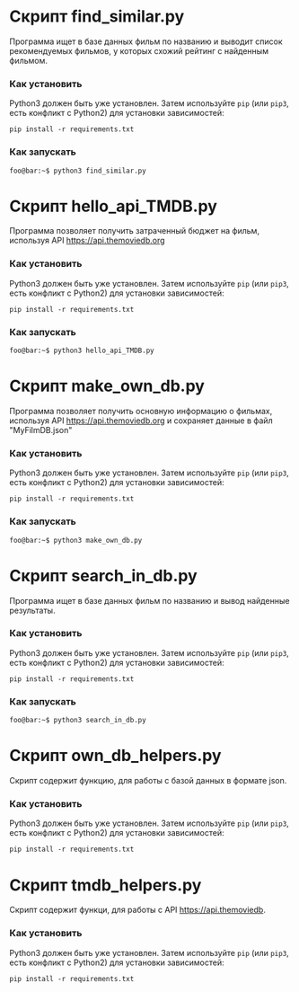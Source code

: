 # Скрипт find_similar.py

Программа ищет в базе данных фильм по названию и выводит список рекомендуемых фильмов, у которых схожий рейтинг с найденным фильмом.

### Как установить

Python3 должен быть уже установлен.
Затем используйте `pip` (или `pip3`, есть конфликт с Python2) для установки зависимостей:  
```console
pip install -r requirements.txt
```

### Как запускать
```console
foo@bar:~$ python3 find_similar.py
```


# Скрипт hello_api_TMDB.py

Программа позволяет получить затраченный бюджет на фильм, используя API https://api.themoviedb.org   

### Как установить

Python3 должен быть уже установлен.
Затем используйте `pip` (или `pip3`, есть конфликт с Python2) для установки зависимостей:  
```console
pip install -r requirements.txt
```

### Как запускать
```console
foo@bar:~$ python3 hello_api_TMDB.py
```


# Скрипт make_own_db.py

Программа позволяет получить основную информацию о фильмах, используя API https://api.themoviedb.org и сохраняет данные в файл "MyFilmDB.json"

### Как установить

Python3 должен быть уже установлен.
Затем используйте `pip` (или `pip3`, есть конфликт с Python2) для установки зависимостей:  
```console
pip install -r requirements.txt
```

### Как запускать
```console
foo@bar:~$ python3 make_own_db.py
```


# Скрипт search_in_db.py

Программа ищет в базе данных фильм по названию и вывод найденные результаты.

### Как установить

Python3 должен быть уже установлен.
Затем используйте `pip` (или `pip3`, есть конфликт с Python2) для установки зависимостей:  
```console
pip install -r requirements.txt
```

### Как запускать
```console
foo@bar:~$ python3 search_in_db.py
```


# Скрипт own_db_helpers.py

Скрипт содержит функцию, для работы с базой данных в формате json.  

### Как установить

Python3 должен быть уже установлен.
Затем используйте `pip` (или `pip3`, есть конфликт с Python2) для установки зависимостей:  
```console
pip install -r requirements.txt
```


# Скрипт tmdb_helpers.py

Скрипт содержит функци, для работы с API https://api.themoviedb.  

### Как установить

Python3 должен быть уже установлен.
Затем используйте `pip` (или `pip3`, есть конфликт с Python2) для установки зависимостей:  
```console
pip install -r requirements.txt
```

